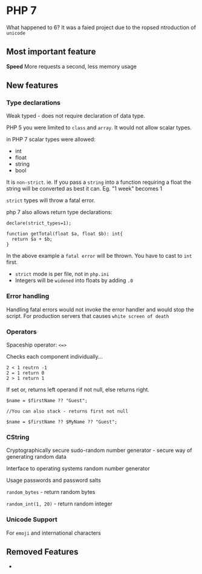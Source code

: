 # PHP 7

What happened to 6? It was a faied project due to the ropsed ntroduction of `unicode`

## Most important feature

**Speed** More requests a second, less memory usage

## New features

### Type declarations

Weak typed - does not require declaration of data type.

PHP 5 you were limited to `class` and `array`. It would not allow scalar types.

in PHP 7 scalar types were allowed:

* int
* float
* string
* bool

It is `non-strict`. ie. If you pass a `string` into a function requiring a float the string will be converted as best it can. Eg. "1 week" becomes 1

`strict` types will throw a fatal error.

php 7 also allows return type declarations:

```
declare(strict_types=1);

function getTotal(float $a, float $b): int{
  return $a + $b;
}
```

In the above example a `fatal error` will be thrown. You have to cast to `int` first.

* `strict` mode is per file, not in `php.ini`
* Integers will be `widened` into floats by adding `.0`

### Error handling

Handling fatal errors would not invoke the error handler and would stop the script.
For production servers that causes `white screen of death`

### Operators

Spaceship operator: `<=>`

Checks each component individually...

```
2 < 1 reutrn -1
2 = 1 return 0
2 > 1 return 1
```

If set or, returns left operand if not null, else returns right.

```
$name = $firstName ?? "Guest";

//You can also stack - returns first not null

$name = $firstName ?? $MyName ?? "Guest";
```

### CString

Cryptographically secure sudo-random number generator - secure way of generating random data

Interface to operating systems random number generator

Usage passwords and password salts

`random_bytes` - return random bytes

`random_int(1, 20)` - return random integer

### Unicode Support

For `emoji` and international characters

## Removed Features

*
